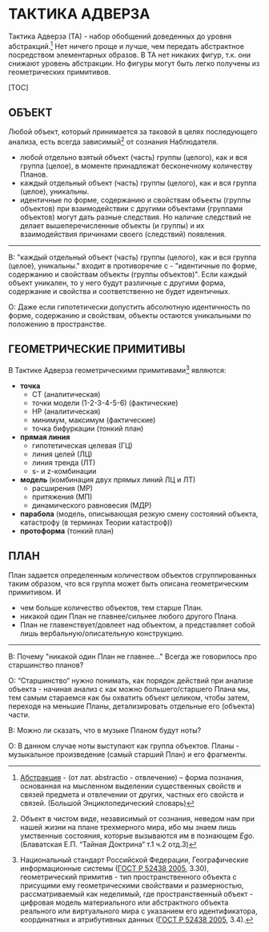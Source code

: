 # ТАКТИКА АДВЕРЗА



Тактика Адверза (ТА) - набор  обобщений доведенных до уровня абстракций.[^1] Нет ничего проще и лучше, чем передать  абстрактное посредством элементарных образов. В ТА нет никаких фигур,  т.к. они снижают уровень абстракции. Но фигуры могут быть легко получены из геометрических примитивов. 

[^1]:[Абстракция](https://dic.academic.ru/dic.nsf/enc3p/45502) - (от лат.  abstractio - отвлечение) – форма познания, основанная на мысленном  выделении существенных свойств и связей предмета и отвлечении от других, частных его свойств и связей. (Большой Энциклопедический словарь)



[TOC]



## ОБЪЕКТ



Любой объект, который принимается за таковой в целях последующего анализа, есть всегда зависимый[^2] от сознания Наблюдателя.

[^2]:Объект в чистом виде, независимый от сознания, неведом нам при нашей  жизни на плане трехмерного мира, ибо мы знаем лишь умственные состояния, которые вызываются им в познающем *Ego*. (Блаватская Е.П. “Тайная Доктрина“ т.1 ч.2 отд.3)





- любой отдельно взятый объект (часть) группы (целого), как и вся группа (целое), в моменте принадлежат бесконечному количеству Планов.
- каждый отдельный объект (часть) группы (целого), как и вся группа (целое), уникальны. 
- идентичные по форме, содержанию и свойствам объекты (группы объектов) при взаимодействии с другими объектами (группами объектов) могут дать разные следствия. Но наличие следствий не делает вышеперечисленные объекты (и группы) и их взаимодействия причинами своего (следствий) появления.

---

В: "каждый отдельный объект (часть) группы (целого), как и вся группа (целое), уникальны." входит в противоречие с - "идентичные по форме, содержанию и свойствам объекты (группы объектов)". Если каждый объект уникален, то у него будут различные с другими форма, содержание и свойства и соответственно не будет идентичных. 

О: Даже если гипотетически допустить абсолютную идентичность по форме, содержанию и свойствам, объекты  остаются уникальными по положению в пространстве.



## ГЕОМЕТРИЧЕСКИЕ ПРИМИТИВЫ



В Тактике Адверза геометрическими примитивами[^3] являются:

- **точка** 
	- СТ (аналитическая)
	- точки модели (1-2-3-4-5-6) (фактические)
	- НР (аналитическая)
	- минимум, максимум (фактические)
	- точка бифуркации (тонкий план)
- **прямая линия** 
	- гипотетическая целевая (ГЦ)
	- линия целей (ЛЦ)
	- линия тренда (ЛТ)
	- s- и z-комбинации
- **модель** (комбинация двух прямых линий ЛЦ и ЛТ)
	- расширения (МР)
	- притяжения (МП)
	- динамического равновесия (МДР)
- **парабола** (модель, описывающая резкую смену состояний объекта, катастрофу (в терминах Теории катастроф))
- **протоформа** (тонкий план)



[^3]: Национальный стандарт Российской Федерации, Географические информационные системы ([ГОСТ Р 52438 2005](http://docs.cntd.ru/document/1200044680), 3.30), геометрический примитив - тип простран­ственного объекта с присущими ему геометрическими свойствами и размерностью, рассматриваемый как неделимый, где пространственный объект - цифровая модель материального или абстрактного объекта реального или виртуального мира с указанием его идентификатора, координатных и атрибутивных данных ([ГОСТ Р 52438 2005](http://docs.cntd.ru/document/1200044680), 3.4).



## ПЛАН



План задается определенным количеством объектов сгруппированных таким образом, что вся группа может быть описана геометрическим примитивом. И 

- чем больше количество объектов, тем старше План.
- никакой один План не главнее/сильнее любого другого Плана.
- План не главенствует/довлеет над объектом, а представляет собой лишь вербальную/описательную конструкцию. 





---

В: Почему "никакой один План не главнее..." Всегда же говорилось про старшинство планов?

О: “Старшинство“ нужно понимать, как порядок действий при анализе объекта -  начиная анализ с как можно большего/старшего Плана мы, тем самым стараемся как бы охватить объект целиком, чтобы затем, переходя на меньшие Планы, детализировать отдельные его (объекта) части.

В: Можно ли сказать, что в музыке Планом будут ноты?

О: В данном случае ноты выступают как группа объектов. Планы - музыкальное произведение (самый старший План) и его фрагменты. 